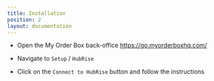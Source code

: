```yaml
---
title: Installation
position: 2
layout: documentation
---
```


- Open the My Order Box back-office https://go.myorderboxhq.com/

- Navigate to `Setup` / `HubRise`

- Click on the `Connect to HubRise` button and follow the instructions